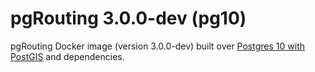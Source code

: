 # pgRouting 3.0.0-dev (pg10)

pgRouting Docker image (version 3.0.0-dev) built over [Postgres 10 with PostGIS](../postgres/pg10) and dependencies.
